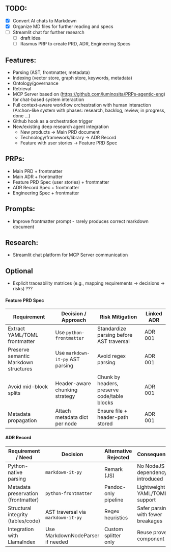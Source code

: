 ## TODO:
- [x] Convert AI chats to Markdown
- [x] Organize MD files for further reading and specs
- [ ] Streamlit chat for further research
    - [ ] draft idea
    - [ ] Rasmus PRP to create PRD, ADR, Engineering Specs

## Features:
- Parsing (AST, frontmatter, metadata)
- Indexing (vector store, graph store, keywords, metadata)
- Ontology/governance
- Retrieval
- MCP Server based on (https://github.com/luminosita/PRPs-agentic-eng) for chat-based system interaction
- Full context-aware workflow orchestration with human interaction (Archon-like system with phases: research, backlog, review, in progress, done ...)
- Github hook as a orchestration trigger
- New/existing deep research agent integration 
    - New products -> Main PRD document
    - Technology/framework/library -> ADR Record
    - Feature with user stories -> Feature PRD Spec

## PRPs:
- Main PRD + frontmatter
- Main ADR + frontmatter
- Feature PRD Spec (user stories) + frontmatter
- ADR Record Spec + frontmatter
- Engineering Spec + frontmatter

## Prompts:
- Improve frontmatter prompt - rarely produces correct markdown document

## Research:
- Streamlit chat platform for MCP Server communication

## Optional
- Explicit traceability matrices (e.g., mapping requirements → decisions → risks) ???

#### Feature PRD Spec
| Requirement                           | Decision / Approach              | Risk Mitigation                              | Linked ADR |
| ------------------------------------- | -------------------------------- | -------------------------------------------- | ---------- |
| Extract YAML/TOML frontmatter         | Use `python-frontmatter`         | Standardize parsing before AST traversal     | ADR 001    |
| Preserve semantic Markdown structures | Use `markdown-it-py` AST parsing | Avoid regex parsing                          | ADR 001    |
| Avoid mid-block splits                | Header-aware chunking strategy   | Chunk by headers, preserve code/table blocks | ADR 001    |
| Metadata propagation                  | Attach metadata dict per node    | Ensure file + header-path stored             | ADR 001    |

#### ADR Record
| Requirement / Need                   | Decision                          | Alternative Rejected   | Consequence                          |
|--------------------------------------|-----------------------------------|------------------------|--------------------------------------|
| Python-native parsing                | `markdown-it-py`                  | Remark (JS)            | No NodeJS dependency introduced      |
| Metadata preservation (frontmatter)  | `python-frontmatter`              | Pandoc-only pipeline   | Lightweight YAML/TOML support        |
| Structural integrity (tables/code)   | AST traversal via `markdown-it-py` | Regex heuristics       | Safer parsing with fewer breakages   |
| Integration with LlamaIndex          | Use MarkdownNodeParser if needed  | Custom splitter only   | Reuse proven component               |